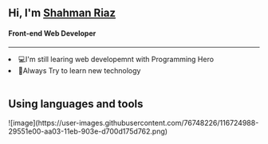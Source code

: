 <h2>Hi, I'm <a href="#">Shahman Riaz</a></h2>
<h4>Front-end Web Developer</h4>
<hr>
<li>💻I'm still learing web developemnt with Programming Hero</li>
<li>🤖Always Try to learn new technology</li>
<br>
<h2>Using languages and tools</h2>
![image](https://user-images.githubusercontent.com/76748226/116724988-29551e00-aa03-11eb-903e-d700d175d762.png)

